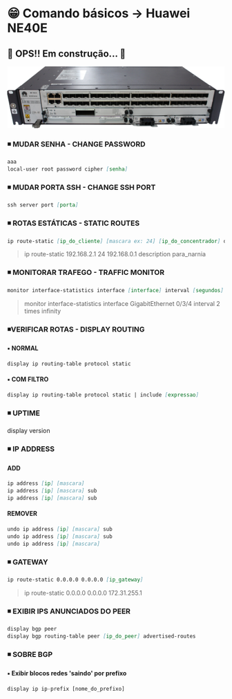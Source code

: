 <!-- <h1 align="center">😁 Comando básicos -> Huawei NE40E</h1> -->

<!-- <h4 align="center">
🚧 OPS!! Em construção... 🚧
</h4> -->

# 😁 Comando básicos -> Huawei NE40E

## 🚧 OPS!! Em construção... 🚧

<!-- <h1 align="center">
<img alt="ne40e" title="ne40e" src="./img/ne40e.png" />
</h1> -->

![ne40e](./img/ne40e.png)

### ◾ MUDAR SENHA - CHANGE PASSWORD

```md
aaa
local-user root password cipher [senha]
```

### ◾ MUDAR PORTA SSH - CHANGE SSH PORT

```md
ssh server port [porta]

```

### ◾ ROTAS ESTÁTICAS - STATIC ROUTES

```md
ip route-static [ip_do_cliente] [mascara ex: 24] [ip_do_concentrador] description [descricao]

```

> ip route-static 192.168.2.1 24 192.168.0.1 description para_narnia

### ◾ MONITORAR TRAFEGO - TRAFFIC MONITOR

```md
monitor interface-statistics interface [interface] interval [segundos] times [numero vezes ou 'infinity']

```

> monitor interface-statistics interface GigabitEthernet 0/3/4 interval 2 times infinity

### ◾VERIFICAR ROTAS - DISPLAY ROUTING

#### ▪️ NORMAL

```md
display ip routing-table protocol static

```

#### ▪️ COM FILTRO

```md
display ip routing-table protocol static | include [expressao]

```

### ◾ UPTIME

display version

### ◾ IP ADDRESS

#### ADD

```md
ip address [ip] [mascara]
ip address [ip] [mascara] sub
ip address [ip] [mascara] sub

```

#### REMOVER

```md
undo ip address [ip] [mascara] sub
undo ip address [ip] [mascara] sub
undo ip address [ip] [mascara]

```

### ◾ GATEWAY

```md
ip route-static 0.0.0.0 0.0.0.0 [ip_gateway]

```

> ip route-static 0.0.0.0 0.0.0.0 172.31.255.1

### ◾ EXIBIR IPS ANUNCIADOS DO PEER

```md
display bgp peer
display bgp routing-table peer [ip_do_peer] advertised-routes
```

### ◾ SOBRE BGP

#### ▪️ Exibir blocos redes 'saindo' por prefixo

```py
display ip ip-prefix [nome_do_prefixo]
```

[div id teste]: http://a.com        "name 1"
